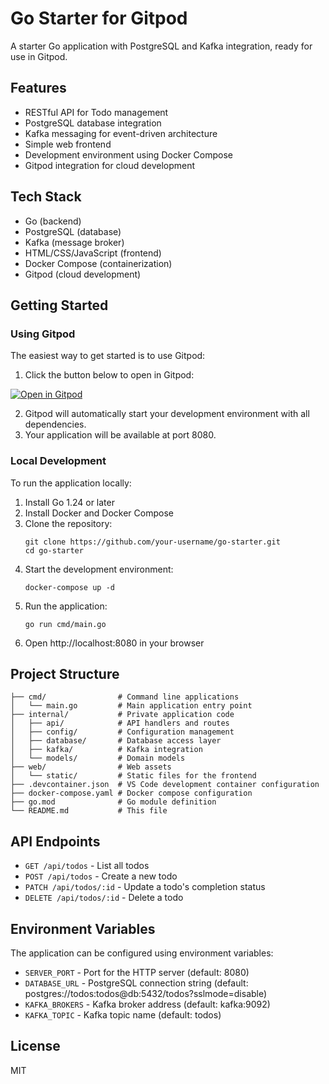 # Go Starter for Gitpod

A starter Go application with PostgreSQL and Kafka integration, ready for use in Gitpod.

## Features

- RESTful API for Todo management
- PostgreSQL database integration
- Kafka messaging for event-driven architecture
- Simple web frontend
- Development environment using Docker Compose
- Gitpod integration for cloud development

## Tech Stack

- Go (backend)
- PostgreSQL (database)
- Kafka (message broker)
- HTML/CSS/JavaScript (frontend)
- Docker Compose (containerization)
- Gitpod (cloud development)

## Getting Started

### Using Gitpod

The easiest way to get started is to use Gitpod:

1. Click the button below to open in Gitpod:

[![Open in Gitpod](https://gitpod.io/button/open-in-gitpod.svg)](https://gitpod.io/#https://github.com/your-username/go-starter)

2. Gitpod will automatically start your development environment with all dependencies.
3. Your application will be available at port 8080.

### Local Development

To run the application locally:

1. Install Go 1.24 or later
2. Install Docker and Docker Compose
3. Clone the repository:
   ```
   git clone https://github.com/your-username/go-starter.git
   cd go-starter
   ```
4. Start the development environment:
   ```
   docker-compose up -d
   ```
5. Run the application:
   ```
   go run cmd/main.go
   ```
6. Open http://localhost:8080 in your browser

## Project Structure

```
├── cmd/                # Command line applications
│   └── main.go         # Main application entry point
├── internal/           # Private application code
│   ├── api/            # API handlers and routes
│   ├── config/         # Configuration management
│   ├── database/       # Database access layer
│   ├── kafka/          # Kafka integration
│   └── models/         # Domain models
├── web/                # Web assets
│   └── static/         # Static files for the frontend
├── .devcontainer.json  # VS Code development container configuration
├── docker-compose.yaml # Docker compose configuration
├── go.mod              # Go module definition
└── README.md           # This file
```

## API Endpoints

- `GET /api/todos` - List all todos
- `POST /api/todos` - Create a new todo
- `PATCH /api/todos/:id` - Update a todo's completion status
- `DELETE /api/todos/:id` - Delete a todo

## Environment Variables

The application can be configured using environment variables:

- `SERVER_PORT` - Port for the HTTP server (default: 8080)
- `DATABASE_URL` - PostgreSQL connection string (default: postgres://todos:todos@db:5432/todos?sslmode=disable)
- `KAFKA_BROKERS` - Kafka broker address (default: kafka:9092)
- `KAFKA_TOPIC` - Kafka topic name (default: todos)

## License

MIT 